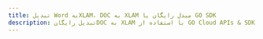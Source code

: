 ---title: تبدیل Word بهXLAM، DOC به XLAM مبدل رایگان یا GO SDKdescription: تبدیل رایگانDOC به XLAM با استفاده از GO Cloud APIs & SDK. همچنین اسناد Microsoft Word و OpenOffice را در Cloud ایجاد، ویرایش و رندر کنید.---